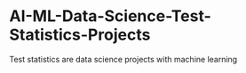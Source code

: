 # AI-ML-Data-Science-Test-Statistics-Projects
Test statistics are  data science projects with machine learning

